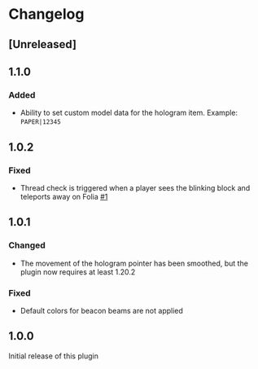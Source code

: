 # Changelog

## [Unreleased]

## 1.1.0

### Added
- Ability to set custom model data for the hologram item. Example: `PAPER|12345`

## 1.0.2

### Fixed
- Thread check is triggered when a player sees the blinking block and teleports away on Folia [#1](https://github.com/Sytm/quest-pointers/issues/1)

## 1.0.1

### Changed
- The movement of the hologram pointer has been smoothed, but the plugin now requires at least 1.20.2

### Fixed
- Default colors for beacon beams are not applied

## 1.0.0
Initial release of this plugin